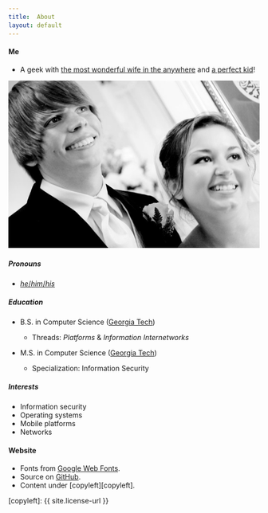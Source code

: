 ```yaml
---
title:  About
layout: default
---
```

#### Me

* A geek with [the most wonderful wife in the anywhere][curtisandrebecca] and [a perfect
  kid][matthewdrakefree]!

![](/imgs/wedding.jpg)

##### Pronouns

* [_he_/_him_/_his_][pronouns]

##### Education

* B.S. in Computer Science ([Georgia Tech][gatech])
  * Threads: _Platforms_ & _Information Internetworks_

* M.S. in Computer Science ([Georgia Tech][gatech])
  * Specialization: Information Security

##### Interests

* Information security
* Operating systems
* Mobile platforms
* Networks

#### Website

* Fonts from [Google Web Fonts][fonts].
* Source on [GitHub][src].
* Content under [copyleft][copyleft].

[curtisandrebecca]: http://curtisandrebecca.com
[matthewdrakefree]: http://matthewdrakefree.com
[pronouns]:         https://pronoun.is/he/him/his
[gatech]:           http://www.gatech.edu
[threads]:          http://www.cc.gatech.edu/threads-better-way-learn-cs
[fonts]:            https://www.google.com/fonts/
[src]:              https://github.com/cfree3/curtisfree.com
[copyleft]:         {{ site.license-url }}
